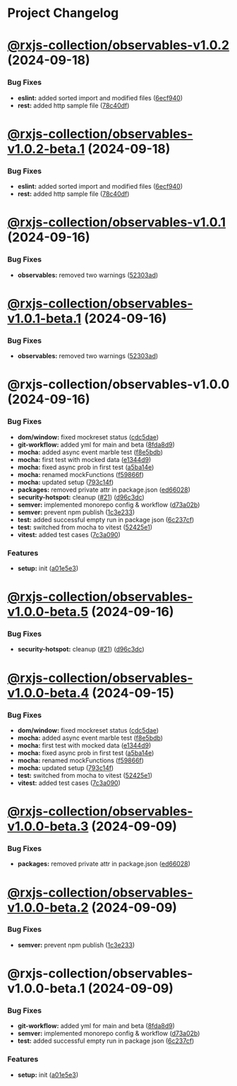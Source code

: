 # Project Changelog

# [@rxjs-collection/observables-v1.0.2](https://github.com/basics/rxjs-collection/compare/@rxjs-collection/observables-v1.0.1...@rxjs-collection/observables-v1.0.2) (2024-09-18)


### Bug Fixes

* **eslint:** added sorted import and modified files ([6ecf940](https://github.com/basics/rxjs-collection/commit/6ecf940e5efd65a45de71c5011ed1ca6142c2c48))
* **rest:** added http sample file ([78c40df](https://github.com/basics/rxjs-collection/commit/78c40df76fe410f833a8bbac31421c0bedf2e6e1))

# [@rxjs-collection/observables-v1.0.2-beta.1](https://github.com/basics/rxjs-collection/compare/@rxjs-collection/observables-v1.0.1...@rxjs-collection/observables-v1.0.2-beta.1) (2024-09-18)


### Bug Fixes

* **eslint:** added sorted import and modified files ([6ecf940](https://github.com/basics/rxjs-collection/commit/6ecf940e5efd65a45de71c5011ed1ca6142c2c48))
* **rest:** added http sample file ([78c40df](https://github.com/basics/rxjs-collection/commit/78c40df76fe410f833a8bbac31421c0bedf2e6e1))

# [@rxjs-collection/observables-v1.0.1](https://github.com/basics/rxjs-collection/compare/@rxjs-collection/observables-v1.0.0...@rxjs-collection/observables-v1.0.1) (2024-09-16)


### Bug Fixes

* **observables:** removed two warnings ([52303ad](https://github.com/basics/rxjs-collection/commit/52303ad41290b6d06d74a2f172f42edb3176c8fa))

# [@rxjs-collection/observables-v1.0.1-beta.1](https://github.com/basics/rxjs-collection/compare/@rxjs-collection/observables-v1.0.0...@rxjs-collection/observables-v1.0.1-beta.1) (2024-09-16)


### Bug Fixes

* **observables:** removed two warnings ([52303ad](https://github.com/basics/rxjs-collection/commit/52303ad41290b6d06d74a2f172f42edb3176c8fa))

# @rxjs-collection/observables-v1.0.0 (2024-09-16)


### Bug Fixes

* **dom/window:** fixed mockreset status ([cdc5dae](https://github.com/basics/rxjs-collection/commit/cdc5dae2fe8f386b2477a177febafba6a256f2b3))
* **git-workflow:** added yml for main and beta ([8fda8d9](https://github.com/basics/rxjs-collection/commit/8fda8d9e1553e1d1a1684895d563aa67164e922b))
* **mocha:** added async event marble test ([f8e5bdb](https://github.com/basics/rxjs-collection/commit/f8e5bdbc5d7f0fd2498f9a16f851bdbda4ae7a79))
* **mocha:** first test with mocked data ([e1344d9](https://github.com/basics/rxjs-collection/commit/e1344d9600a2e95281e7ac1a0ada6bc1de6c598b))
* **mocha:** fixed async prob in first test ([a5ba14e](https://github.com/basics/rxjs-collection/commit/a5ba14eb69563ece06518a7ba4403e77d71200fa))
* **mocha:** renamed mockFunctions ([f59866f](https://github.com/basics/rxjs-collection/commit/f59866f0427ce0f46bb588c2e69d85ec61dfc22c))
* **mocha:** updated setup ([793c14f](https://github.com/basics/rxjs-collection/commit/793c14fe9a87e209894da30d5ccaeb7dfd0ffdc3))
* **packages:** removed private attr in package.json ([ed66028](https://github.com/basics/rxjs-collection/commit/ed660284cef613a71527f510039d6988c32a2735))
* **security-hotspot:** cleanup ([#21](https://github.com/basics/rxjs-collection/issues/21)) ([d96c3dc](https://github.com/basics/rxjs-collection/commit/d96c3dc061e40210475f86c06a5c8a431aedf44e))
* **semver:** implemented monorepo config & workflow ([d73a02b](https://github.com/basics/rxjs-collection/commit/d73a02b2211fe81c82bc0baf686945dc1bc77237))
* **semver:** prevent npm publish ([1c3e233](https://github.com/basics/rxjs-collection/commit/1c3e233135bcf56335c9fd39a53b20b15bf07112))
* **test:** added successful empty run in package json ([6c237cf](https://github.com/basics/rxjs-collection/commit/6c237cfa30a82184a958f0c61a9301b224f9ae83))
* **test:** switched from mocha to vitest ([52425e1](https://github.com/basics/rxjs-collection/commit/52425e1c7a73d066bdcd8fbfa44cb994bc93835c))
* **vitest:** added test cases ([7c3a090](https://github.com/basics/rxjs-collection/commit/7c3a090f1e80b015bfbcdd7214334528d5701eb6))


### Features

* **setup:** init ([a01e5e3](https://github.com/basics/rxjs-collection/commit/a01e5e3e444717bf0de8031e32001a4af6386afb))

# [@rxjs-collection/observables-v1.0.0-beta.5](https://github.com/basics/rxjs-collection/compare/@rxjs-collection/observables-v1.0.0-beta.4...@rxjs-collection/observables-v1.0.0-beta.5) (2024-09-16)


### Bug Fixes

* **security-hotspot:** cleanup ([#21](https://github.com/basics/rxjs-collection/issues/21)) ([d96c3dc](https://github.com/basics/rxjs-collection/commit/d96c3dc061e40210475f86c06a5c8a431aedf44e))

# [@rxjs-collection/observables-v1.0.0-beta.4](https://github.com/basics/rxjs-collection/compare/@rxjs-collection/observables-v1.0.0-beta.3...@rxjs-collection/observables-v1.0.0-beta.4) (2024-09-15)


### Bug Fixes

* **dom/window:** fixed mockreset status ([cdc5dae](https://github.com/basics/rxjs-collection/commit/cdc5dae2fe8f386b2477a177febafba6a256f2b3))
* **mocha:** added async event marble test ([f8e5bdb](https://github.com/basics/rxjs-collection/commit/f8e5bdbc5d7f0fd2498f9a16f851bdbda4ae7a79))
* **mocha:** first test with mocked data ([e1344d9](https://github.com/basics/rxjs-collection/commit/e1344d9600a2e95281e7ac1a0ada6bc1de6c598b))
* **mocha:** fixed async prob in first test ([a5ba14e](https://github.com/basics/rxjs-collection/commit/a5ba14eb69563ece06518a7ba4403e77d71200fa))
* **mocha:** renamed mockFunctions ([f59866f](https://github.com/basics/rxjs-collection/commit/f59866f0427ce0f46bb588c2e69d85ec61dfc22c))
* **mocha:** updated setup ([793c14f](https://github.com/basics/rxjs-collection/commit/793c14fe9a87e209894da30d5ccaeb7dfd0ffdc3))
* **test:** switched from mocha to vitest ([52425e1](https://github.com/basics/rxjs-collection/commit/52425e1c7a73d066bdcd8fbfa44cb994bc93835c))
* **vitest:** added test cases ([7c3a090](https://github.com/basics/rxjs-collection/commit/7c3a090f1e80b015bfbcdd7214334528d5701eb6))

# [@rxjs-collection/observables-v1.0.0-beta.3](https://github.com/basics/rxjs-collection/compare/@rxjs-collection/observables-v1.0.0-beta.2...@rxjs-collection/observables-v1.0.0-beta.3) (2024-09-09)


### Bug Fixes

* **packages:** removed private attr in package.json ([ed66028](https://github.com/basics/rxjs-collection/commit/ed660284cef613a71527f510039d6988c32a2735))

# [@rxjs-collection/observables-v1.0.0-beta.2](https://github.com/basics/rxjs-collection/compare/@rxjs-collection/observables-v1.0.0-beta.1...@rxjs-collection/observables-v1.0.0-beta.2) (2024-09-09)


### Bug Fixes

* **semver:** prevent npm publish ([1c3e233](https://github.com/basics/rxjs-collection/commit/1c3e233135bcf56335c9fd39a53b20b15bf07112))

# @rxjs-collection/observables-v1.0.0-beta.1 (2024-09-09)


### Bug Fixes

* **git-workflow:** added yml for main and beta ([8fda8d9](https://github.com/basics/rxjs-collection/commit/8fda8d9e1553e1d1a1684895d563aa67164e922b))
* **semver:** implemented monorepo config & workflow ([d73a02b](https://github.com/basics/rxjs-collection/commit/d73a02b2211fe81c82bc0baf686945dc1bc77237))
* **test:** added successful empty run in package json ([6c237cf](https://github.com/basics/rxjs-collection/commit/6c237cfa30a82184a958f0c61a9301b224f9ae83))


### Features

* **setup:** init ([a01e5e3](https://github.com/basics/rxjs-collection/commit/a01e5e3e444717bf0de8031e32001a4af6386afb))
